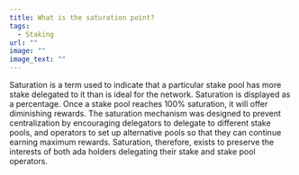```yaml
---
title: What is the saturation point?
tags:
  - Staking
url: ""
image: ""
image_text: ""
---
```



Saturation is a term used to indicate that a particular stake pool has more stake delegated to it than is ideal for the network. Saturation is displayed as a percentage. Once a stake pool reaches 100% saturation, it will offer diminishing rewards. The saturation mechanism was designed to prevent centralization by encouraging delegators to delegate to different stake pools, and operators to set up alternative pools so that they can continue earning maximum rewards. Saturation, therefore, exists to preserve the interests of both ada holders delegating their stake and stake pool operators.
